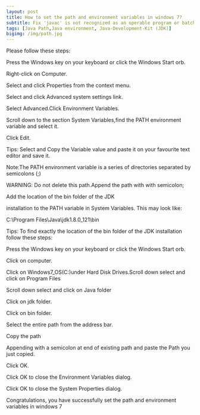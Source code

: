 ```yaml
---
layout: post
title: How to set the path and environment variables in windows 7?
subtitle: Fix 'javac' is not recognized as an operable program or batch file.
tags: [Java Path,Java environment, Java-Development-Kit (JDK)]
bigimg: /img/path.jpg
---
```


Please follow these steps:

Press the Windows key on your keyboard or click the Windows Start orb.

Right-click on Computer.

Select and click Properties from the context menu.

Select and click Advanced system settings link.

Select Advanced.Click Environment Variables. 

Scroll down to the section System Variables,find the PATH environment variable and select it. 

Click Edit. 

Tips: Select and Copy the Variable value and paste it on your favourite text editor and save it.

Note:The PATH environment variable is a series of directories separated by semicolons (;)

WARNING: Do not delete this path.Append the path with with semicolon;

Add the location of the bin folder of the JDK 

installation to the PATH variable in System Variables. This may look like:

C:\Program Files\Java\jdk1.8.0_121\bin

Tips: To find exactly the location of the bin folder of the JDK installation follow these steps:

Press the Windows key on your keyboard or click the Windows Start orb.

Click on computer.

Click on Windows7_OS(C:)under Hard Disk Drives.Scroll down select and click on Program Files

Scroll down select and click on Java folder

Click on jdk folder.

Click on bin folder.

Select the entire path from the address bar.

Copy the path

Appending with a semicolon at end of existing path and paste the Path you just copied.

Click OK.

Click OK to close the Environment Variables dialog.

Click OK to close the System Properties dialog.

Congratulations, you have successfully set the path and environment variables in windows 7
